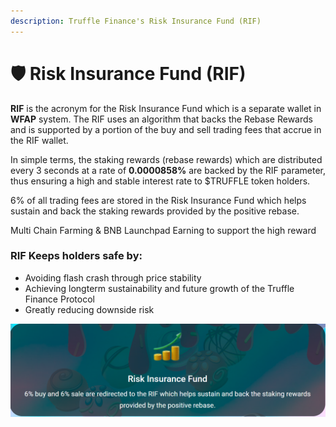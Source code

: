 ```yaml
---
description: Truffle Finance's Risk Insurance Fund (RIF)
---
```


# 🛡 Risk Insurance Fund (RIF)



**RIF** is the acronym for the Risk Insurance Fund which is a separate wallet in **WFAP** system. The RIF uses an algorithm that backs the Rebase Rewards and is supported by a portion of the buy and sell trading fees that accrue in the RIF wallet. &#x20;

In simple terms, the staking rewards (rebase rewards) which are distributed every 3 seconds at a rate of **0.0000858%** are backed by the RIF parameter, thus ensuring a high and stable interest rate to $TRUFFLE token holders.&#x20;

6% of all trading fees are stored in the Risk Insurance Fund which helps sustain and back the staking rewards provided by the positive rebase.

Multi Chain Farming & BNB Launchpad Earning to support the high reward

### RIF Keeps holders safe by:

* Avoiding flash crash through price stability
* Achieving longterm sustainability and future growth of the Truffle Finance Protocol
* Greatly reducing downside risk

![](.gitbook/assets/RIF.PNG)
